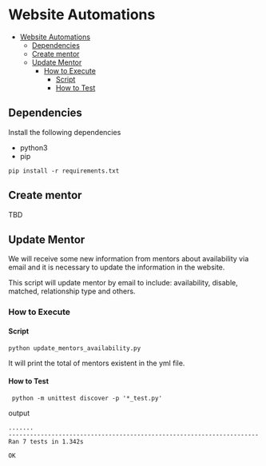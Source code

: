 # Website Automations

- [Website Automations](#website-automations)
  - [Dependencies](#dependencies)
  - [Create mentor](#create-mentor)
  - [Update Mentor](#update-mentor)
    - [How to Execute](#how-to-execute)
      - [Script](#script)
      - [How to Test](#how-to-test)

## Dependencies

Install the following dependencies
* python3
* pip

```shell
pip install -r requirements.txt
```

## Create mentor

TBD

## Update Mentor

We will receive some new information from mentors about availability via email and it is necessary to update the information in the website.

This script will update mentor by email to include: availability, disable, matched, relationship type and others.

### How to Execute

#### Script

```shell
python update_mentors_availability.py
```

It will print the total of mentors existent in the yml file. 

#### How to Test

```shell
 python -m unittest discover -p '*_test.py'  
```

output
```shell
.......
----------------------------------------------------------------------
Ran 7 tests in 1.342s

OK
```